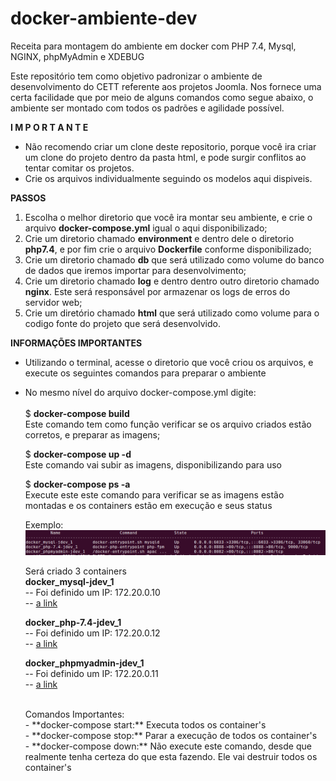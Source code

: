 # docker-ambiente-dev
Receita para montagem do ambiente em docker com PHP 7.4, Mysql, NGINX, phpMyAdmin e XDEBUG

Este repositório tem como objetivo padronizar o ambiente de desenvolvimento do CETT referente aos projetos Joomla.
Nos fornece uma certa facilidade que por meio de alguns comandos como segue abaixo, o ambiente ser montado com todos os padrões e agilidade possível.


**I M P O R T A N T E**
- Não recomendo criar um clone deste repositorio, porque você ira criar um clone do projeto dentro da pasta html, e pode surgir conflitos ao tentar comitar os projetos.
- Crie os arquivos individualmente seguindo os modelos aqui dispiveis.


**PASSOS**
1) Escolha o melhor diretorio que você ira montar seu ambiente, e crie o arquivo **docker-compose.yml** igual o aqui disponibilizado;
2) Crie um diretorio chamado **environment** e dentro dele o diretorio **php7.4**, e por fim crie o arquivo **Dockerfile** conforme disponibilizado;
3) Crie um diretorio chamado **db** que será utilizado como volume do banco de dados que iremos importar para desenvolvimento;
4) Crie um diretorio chamado **log** e dentro dentro outro diretorio chamado **nginx**. Este será responsável por armazenar os logs de erros do servidor web;
5) Crie um diretório chamado **html** que será utilizado como volume para o codigo fonte do projeto que será desenvolvido.


**INFORMAÇÕES IMPORTANTES**
- Utilizando o terminal, acesse o diretorio que você criou os arquivos, e execute os seguintes comandos para preparar o ambiente
- No mesmo nível do arquivo docker-compose.yml digite:<br/><br/>
  $ **docker-compose build**<br/>
  Este comando tem como função verificar se os arquivo criados estão corretos, e preparar as imagens;<br/>
  
  $ **docker-compose up -d**<br/>
  Este comando vai subir as imagens, disponibilizando para uso<br/>
  
  $ **docker-compose ps -a**<br/>
  Execute este este comando para verificar se as imagens estão montadas e os containers estão em execução e seus status<br/>
  
  Exemplo:
  ![Exemplo do ambiente rodando](assets/images/ambiente-docker-compos-ps-a.png)
  <br/>
  
  Será criado 3 containers<br/>
  **docker_mysql-jdev_1** <br/>
  -- Foi definido um IP: 172.20.0.10<br/>
  -- [a link](https://github.com/jlowcode/docker-ambiente-dev/tree/main/documentation/mysql.md)

  **docker_php-7.4-jdev_1**<br/>
  -- Foi definido um IP: 172.20.0.12<br/>
  -- [a link](https://github.com/jlowcode/docker-ambiente-dev/tree/main/documentation/php74.md)

  **docker_phpmyadmin-jdev_1**<br/>
  -- Foi definido um IP: 172.20.0.11<br/>
  -- [a link](https://github.com/jlowcode/docker-ambiente-dev/tree/main/documentation/phpmyadmin.md)

  <br/>
  Comandos Importantes:<br/>
  - **docker-compose start:** Executa todos os container's<br/>
  - **docker-compose stop:** Parar a execução de todos os container's<br/>
  - **docker-compose down:** Não execute este comando, desde que realmente tenha certeza do que esta fazendo. Ele vai destruir todos os container's<br/>